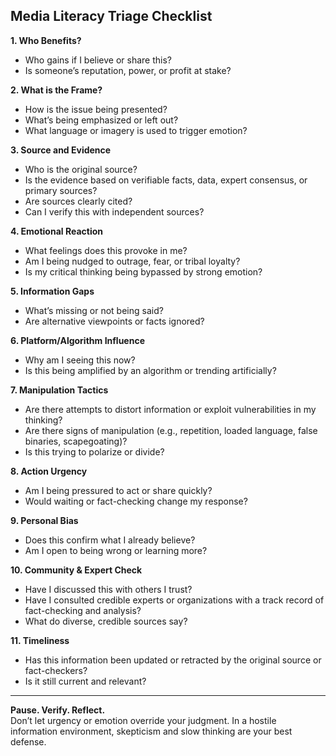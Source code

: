 ## Media Literacy Triage Checklist

**1. Who Benefits?**
- Who gains if I believe or share this?
- Is someone’s reputation, power, or profit at stake?

**2. What is the Frame?**
- How is the issue being presented?
- What’s being emphasized or left out?
- What language or imagery is used to trigger emotion?

**3. Source and Evidence**
- Who is the original source?
- Is the evidence based on verifiable facts, data, expert consensus, or primary sources?
- Are sources clearly cited?
- Can I verify this with independent sources?

**4. Emotional Reaction**
- What feelings does this provoke in me?
- Am I being nudged to outrage, fear, or tribal loyalty?
- Is my critical thinking being bypassed by strong emotion?

**5. Information Gaps**
- What’s missing or not being said?
- Are alternative viewpoints or facts ignored?

**6. Platform/Algorithm Influence**
- Why am I seeing this now?
- Is this being amplified by an algorithm or trending artificially?

**7. Manipulation Tactics**
- Are there attempts to distort information or exploit vulnerabilities in my thinking?
- Are there signs of manipulation (e.g., repetition, loaded language, false binaries, scapegoating)?
- Is this trying to polarize or divide?

**8. Action Urgency**
- Am I being pressured to act or share quickly?
- Would waiting or fact-checking change my response?

**9. Personal Bias**
- Does this confirm what I already believe?
- Am I open to being wrong or learning more?

**10. Community & Expert Check**
- Have I discussed this with others I trust?
- Have I consulted credible experts or organizations with a track record of fact-checking and analysis?
- What do diverse, credible sources say?

**11. Timeliness**
- Has this information been updated or retracted by the original source or fact-checkers?
- Is it still current and relevant?

---

**Pause. Verify. Reflect.**  
Don’t let urgency or emotion override your judgment. In a hostile information environment, skepticism and slow thinking are your best defense.